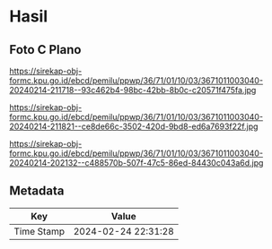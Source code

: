 # Hasil

## Foto C Plano

https://sirekap-obj-formc.kpu.go.id/ebcd/pemilu/ppwp/36/71/01/10/03/3671011003040-20240214-211718--93c462b4-98bc-42bb-8b0c-c20571f475fa.jpg

https://sirekap-obj-formc.kpu.go.id/ebcd/pemilu/ppwp/36/71/01/10/03/3671011003040-20240214-211821--ce8de66c-3502-420d-9bd8-ed6a7693f22f.jpg

https://sirekap-obj-formc.kpu.go.id/ebcd/pemilu/ppwp/36/71/01/10/03/3671011003040-20240214-202132--c488570b-507f-47c5-86ed-84430c043a6d.jpg


## Metadata

| Key        | Value               |
| ---------- | ------------------- |
| Time Stamp | 2024-02-24 22:31:28 |



